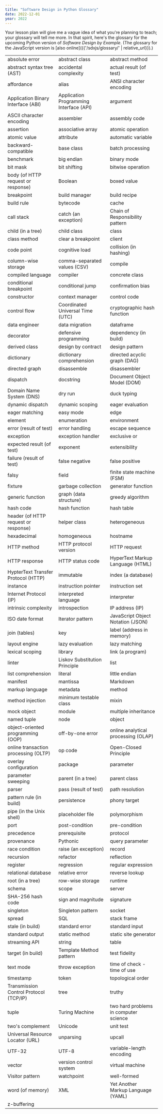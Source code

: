 ```yaml
---
title: "Software Design in Python Glossary"
date: 2022-12-01
year: 2022
---
```


Your lesson plan will give me a vague idea of what you're planning to teach;
your glossary will tell me more.
In that spirit,
here's the glossary for the upcoming Python version of *Software Design by Example*.
(The glossary for the JavaScript version is [also online]({{'/sdxjs/glossary/' | relative_url}}).)

<table>
  <tr>
    <td>absolute error</td>
    <td>abstract class</td>
    <td>abstract method</td>
  </tr>
  <tr>
    <td>abstract syntax tree (AST)</td>
    <td>accidental complexity</td>
    <td>actual result (of test)</td>
  </tr>
  <tr>
    <td>affordance</td>
    <td>alias</td>
    <td>ANSI character encoding</td>
  </tr>
  <tr>
    <td>Application Binary Interface (ABI)</td>
    <td>Application Programming Interface (API)</td>
    <td>argument</td>
  </tr>
  <tr>
    <td>ASCII character encoding</td>
    <td>assembler</td>
    <td>assembly code</td>
  </tr>
  <tr>
    <td>assertion</td>
    <td>associative array</td>
    <td>atomic operation</td>
  </tr>
  <tr>
    <td>atomic value</td>
    <td>attribute</td>
    <td>automatic variable</td>
  </tr>
  <tr>
    <td>backward-compatible</td>
    <td>base class</td>
    <td>batch processing</td>
  </tr>
  <tr>
    <td>benchmark</td>
    <td>big endian</td>
    <td>binary mode</td>
  </tr>
  <tr>
    <td>bit mask</td>
    <td>bit shifting</td>
    <td>bitwise operation</td>
  </tr>
  <tr>
    <td>body (of HTTP request or response)</td>
    <td>Boolean</td>
    <td>boxed value</td>
  </tr>
  <tr>
    <td>breakpoint</td>
    <td>build manager</td>
    <td>build recipe</td>
  </tr>
  <tr>
    <td>build rule</td>
    <td>bytecode</td>
    <td>cache</td>
  </tr>
  <tr>
    <td>call stack</td>
    <td>catch (an exception)</td>
    <td>Chain of Responsibility pattern</td>
  </tr>
  <tr>
    <td>child (in a tree)</td>
    <td>child class</td>
    <td>class</td>
  </tr>
  <tr>
    <td>class method</td>
    <td>clear a breakpoint</td>
    <td>client</td>
  </tr>
  <tr>
    <td>code point</td>
    <td>cognitive load</td>
    <td>collision (in hashing)</td>
  </tr>
  <tr>
    <td>column-wise storage</td>
    <td>comma-separated values (CSV)</td>
    <td>compile</td>
  </tr>
  <tr>
    <td>compiled language</td>
    <td>compiler</td>
    <td>concrete class</td>
  </tr>
  <tr>
    <td>conditional breakpoint</td>
    <td>conditional jump</td>
    <td>confirmation bias</td>
  </tr>
  <tr>
    <td>constructor</td>
    <td>context manager</td>
    <td>control code</td>
  </tr>
  <tr>
    <td>control flow</td>
    <td>Coordinated Universal Time (UTC)</td>
    <td>cryptographic hash function</td>
  </tr>
  <tr>
    <td>data engineer</td>
    <td>data migration</td>
    <td>dataframe</td>
  </tr>
  <tr>
    <td>decorator</td>
    <td>defensive programming</td>
    <td>dependency (in build)</td>
  </tr>
  <tr>
    <td>derived class</td>
    <td>design by contract</td>
    <td>design pattern</td>
  </tr>
  <tr>
    <td>dictionary</td>
    <td>dictionary comprehension</td>
    <td>directed acyclic graph (DAG)</td>
  </tr>
  <tr>
    <td>directed graph</td>
    <td>disassemble</td>
    <td>disassembler</td>
  </tr>
  <tr>
    <td>dispatch</td>
    <td>docstring</td>
    <td>Document Object Model (DOM)</td>
  </tr>
  <tr>
    <td>Domain Name System (DNS)</td>
    <td>dry run</td>
    <td>duck typing</td>
  </tr>
  <tr>
    <td>dynamic dispatch</td>
    <td>dynamic scoping</td>
    <td>eager evaluation</td>
  </tr>
  <tr>
    <td>eager matching</td>
    <td>easy mode</td>
    <td>edge</td>
  </tr>
  <tr>
    <td>element</td>
    <td>enumeration</td>
    <td>environment</td>
  </tr>
  <tr>
    <td>error (result of test)</td>
    <td>error handling</td>
    <td>escape sequence</td>
  </tr>
  <tr>
    <td>exception</td>
    <td>exception handler</td>
    <td>exclusive or</td>
  </tr>
  <tr>
    <td>expected result (of test)</td>
    <td>exponent</td>
    <td>extensibility</td>
  </tr>
  <tr>
    <td>failure (result of test)</td>
    <td>false negative</td>
    <td>false positive</td>
  </tr>
  <tr>
    <td>falsy</td>
    <td>field</td>
    <td>finite state machine (FSM)</td>
  </tr>
  <tr>
    <td>fixture</td>
    <td>garbage collection</td>
    <td>generator function</td>
  </tr>
  <tr>
    <td>generic function</td>
    <td>graph (data structure)</td>
    <td>greedy algorithm</td>
  </tr>
  <tr>
    <td>hash code</td>
    <td>hash function</td>
    <td>hash table</td>
  </tr>
  <tr>
    <td>header (of HTTP request or response)</td>
    <td>helper class</td>
    <td>heterogeneous</td>
  </tr>
  <tr>
    <td>hexadecimal</td>
    <td>homogeneous</td>
    <td>hostname</td>
  </tr>
  <tr>
    <td>HTTP method</td>
    <td>HTTP protocol version</td>
    <td>HTTP request</td>
  </tr>
  <tr>
    <td>HTTP response</td>
    <td>HTTP status code</td>
    <td>HyperText Markup Language (HTML)</td>
  </tr>
  <tr>
    <td>HypterText Transfer Protocol (HTTP)</td>
    <td>immutable</td>
    <td>index (a database)</td>
  </tr>
  <tr>
    <td>instance</td>
    <td>instruction pointer</td>
    <td>instruction set</td>
  </tr>
  <tr>
    <td>Internet Protocol (IP)</td>
    <td>interpreted language</td>
    <td>interpreter</td>
  </tr>
  <tr>
    <td>intrinsic complexity</td>
    <td>introspection</td>
    <td>IP address (IP)</td>
  </tr>
  <tr>
    <td>ISO date format</td>
    <td>Iterator pattern</td>
    <td>JavaScript Object Notation (JSON)</td>
  </tr>
  <tr>
    <td>join (tables)</td>
    <td>key</td>
    <td>label (address in memory)</td>
  </tr>
  <tr>
    <td>layout engine</td>
    <td>lazy evaluation</td>
    <td>lazy matching</td>
  </tr>
  <tr>
    <td>lexical scoping</td>
    <td>library</td>
    <td>link (a program)</td>
  </tr>
  <tr>
    <td>linter</td>
    <td>Liskov Substitution Principle</td>
    <td>list</td>
  </tr>
  <tr>
    <td>list comprehension</td>
    <td>literal</td>
    <td>little endian</td>
  </tr>
  <tr>
    <td>manifest</td>
    <td>mantissa</td>
    <td>Markdown</td>
  </tr>
  <tr>
    <td>markup language</td>
    <td>metadata</td>
    <td>method</td>
  </tr>
  <tr>
    <td>method injection</td>
    <td>minimum testable class</td>
    <td>mixin</td>
  </tr>
  <tr>
    <td>mock object</td>
    <td>module</td>
    <td>multiple inheritance</td>
  </tr>
  <tr>
    <td>named tuple</td>
    <td>node</td>
    <td>object</td>
  </tr>
  <tr>
    <td>object-oriented programming (OOP)</td>
    <td>off-by-one error</td>
    <td>online analytical processing (OLAP)</td>
  </tr>
  <tr>
    <td>online transaction processing (OLTP)</td>
    <td>op code</td>
    <td>Open-Closed Principle</td>
  </tr>
  <tr>
    <td>overlay configuration</td>
    <td>package</td>
    <td>parameter</td>
  </tr>
  <tr>
    <td>parameter sweeping</td>
    <td>parent (in a tree)</td>
    <td>parent class</td>
  </tr>
  <tr>
    <td>parser</td>
    <td>pass (result of test)</td>
    <td>path resolution</td>
  </tr>
  <tr>
    <td>pattern rule (in build)</td>
    <td>persistence</td>
    <td>phony target</td>
  </tr>
  <tr>
    <td>pipe (in the Unix shell)</td>
    <td>placeholder file</td>
    <td>polymorphism</td>
  </tr>
  <tr>
    <td>port</td>
    <td>post-condition</td>
    <td>pre-condition</td>
  </tr>
  <tr>
    <td>precedence</td>
    <td>prerequisite</td>
    <td>protocol</td>
  </tr>
  <tr>
    <td>provenance</td>
    <td>Pythonic</td>
    <td>query parameter</td>
  </tr>
  <tr>
    <td>race condition</td>
    <td>raise (an exception)</td>
    <td>record</td>
  </tr>
  <tr>
    <td>recursion</td>
    <td>refactor</td>
    <td>reflection</td>
  </tr>
  <tr>
    <td>register</td>
    <td>regression</td>
    <td>regular expression</td>
  </tr>
  <tr>
    <td>relational database</td>
    <td>relative error</td>
    <td>reverse lookup</td>
  </tr>
  <tr>
    <td>root (in a tree)</td>
    <td>row-wise storage</td>
    <td>runtime</td>
  </tr>
  <tr>
    <td>schema</td>
    <td>scope</td>
    <td>server</td>
  </tr>
  <tr>
    <td>SHA-256 hash code</td>
    <td>sign and magnitude</td>
    <td>signature</td>
  </tr>
  <tr>
    <td>singleton</td>
    <td>Singleton pattern</td>
    <td>socket</td>
  </tr>
  <tr>
    <td>spread</td>
    <td>SQL</td>
    <td>stack frame</td>
  </tr>
  <tr>
    <td>stale (in build)</td>
    <td>standard error</td>
    <td>standard input</td>
  </tr>
  <tr>
    <td>standard output</td>
    <td>static method</td>
    <td>static site generator</td>
  </tr>
  <tr>
    <td>streaming API</td>
    <td>string</td>
    <td>table</td>
  </tr>
  <tr>
    <td>target (in build)</td>
    <td>Template Method pattern</td>
    <td>test fidelity</td>
  </tr>
  <tr>
    <td>text mode</td>
    <td>throw exception</td>
    <td>time of check - time of use</td>
  </tr>
  <tr>
    <td>timestamp</td>
    <td>token</td>
    <td>topological order</td>
  </tr>
  <tr>
    <td>Transmission Control Protocol (TCP/IP)</td>
    <td>tree</td>
    <td>truthy</td>
  </tr>
  <tr>
    <td>tuple</td>
    <td>Turing Machine</td>
    <td>two hard problems in computer science</td>
  </tr>
  <tr>
    <td>two's complement</td>
    <td>Unicode</td>
    <td>unit test</td>
  </tr>
  <tr>
    <td>Universal Resource Locator (URL)</td>
    <td>unparsing</td>
    <td>upcall</td>
  </tr>
  <tr>
    <td>UTF-32</td>
    <td>UTF-8</td>
    <td>variable-length encoding</td>
  </tr>
  <tr>
    <td>vector</td>
    <td>version control system</td>
    <td>virtual machine</td>
  </tr>
  <tr>
    <td>Visitor pattern</td>
    <td>watchpoint</td>
    <td>well-formed</td>
  </tr>
  <tr>
    <td>word (of memory)</td>
    <td>XML</td>
    <td>Yet Another Markup Language (YAML)</td>
  </tr>
  <tr>
    <td>z-buffering</td>
    <td></td>
    <td></td>
  </tr>
</table>
